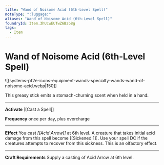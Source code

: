 ```yaml
---
title: "Wand of Noisome Acid (6th-Level Spell)"
noteType: ":luggage:"
aliases: "Wand of Noisome Acid (6th-Level Spell)"
foundryId: Item.3hUcwEUTwZ6Bzb8g
tags:
  - Item
---
```


# Wand of Noisome Acid (6th-Level Spell)
![[systems-pf2e-icons-equipment-wands-specialty-wands-wand-of-noisome-acid.webp|150]]

This greasy stick emits a stomach-churning scent when held in a hand.

* * *

**Activate** [[Cast a Spell]]

**Frequency** once per day, plus overcharge

* * *

**Effect** You cast _[[Acid Arrow]]_ at 6th level. A creature that takes initial acid damage from this spell become [[Sickened 1]]. Use your spell DC if the creatures attempts to recover from this sickness. This is an olfactory effect.

* * *

**Craft Requirements** Supply a casting of Acid Arrow at 6th level.
